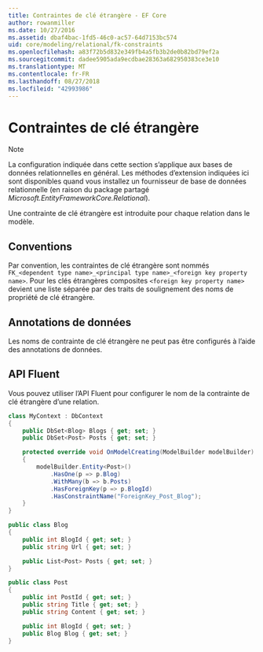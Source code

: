 ```yaml
---
title: Contraintes de clé étrangère - EF Core
author: rowanmiller
ms.date: 10/27/2016
ms.assetid: dbaf4bac-1fd5-46c0-ac57-64d7153bc574
uid: core/modeling/relational/fk-constraints
ms.openlocfilehash: a83f72b5d832e349fb4a5fb3b2de0b82bd79ef2a
ms.sourcegitcommit: dadee5905ada9ecdbae28363a682950383ce3e10
ms.translationtype: MT
ms.contentlocale: fr-FR
ms.lasthandoff: 08/27/2018
ms.locfileid: "42993986"
---
```

# <a name="foreign-key-constraints"></a>Contraintes de clé étrangère

> [!NOTE]  
> La configuration indiquée dans cette section s’applique aux bases de données relationnelles en général. Les méthodes d’extension indiquées ici sont disponibles quand vous installez un fournisseur de base de données relationnelle (en raison du package partagé *Microsoft.EntityFrameworkCore.Relational*).

Une contrainte de clé étrangère est introduite pour chaque relation dans le modèle.

## <a name="conventions"></a>Conventions

Par convention, les contraintes de clé étrangère sont nommés `FK_<dependent type name>_<principal type name>_<foreign key property name>`. Pour les clés étrangères composites `<foreign key property name>` devient une liste séparée par des traits de soulignement des noms de propriété de clé étrangère.

## <a name="data-annotations"></a>Annotations de données

Les noms de contrainte de clé étrangère ne peut pas être configurés à l’aide des annotations de données.

## <a name="fluent-api"></a>API Fluent

Vous pouvez utiliser l’API Fluent pour configurer le nom de la contrainte de clé étrangère d’une relation.

<!-- [!code-csharp[Main](samples/core/relational/Modeling/FluentAPI/Samples/Relational/RelationshipConstraintName.cs?highlight=12)] -->
``` csharp
class MyContext : DbContext
{
    public DbSet<Blog> Blogs { get; set; }
    public DbSet<Post> Posts { get; set; }

    protected override void OnModelCreating(ModelBuilder modelBuilder)
    {
        modelBuilder.Entity<Post>()
            .HasOne(p => p.Blog)
            .WithMany(b => b.Posts)
            .HasForeignKey(p => p.BlogId)
            .HasConstraintName("ForeignKey_Post_Blog");
    }
}

public class Blog
{
    public int BlogId { get; set; }
    public string Url { get; set; }

    public List<Post> Posts { get; set; }
}

public class Post
{
    public int PostId { get; set; }
    public string Title { get; set; }
    public string Content { get; set; }

    public int BlogId { get; set; }
    public Blog Blog { get; set; }
}
```
